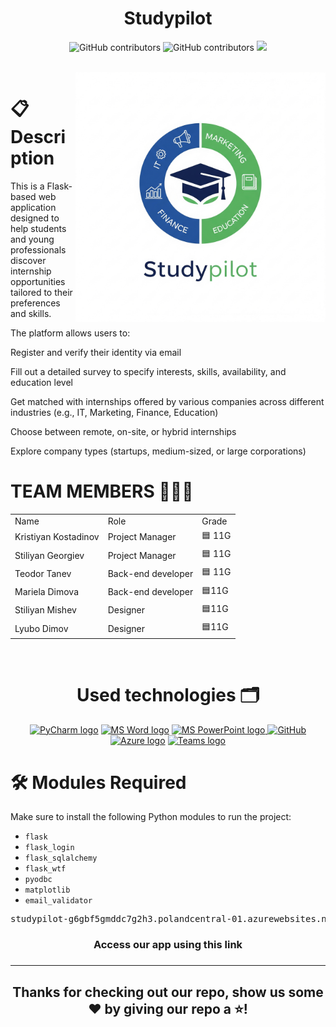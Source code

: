 <h1 align="center">Studypilot </h1>
<p align = "center">
<img alt="GitHub contributors" src="https://img.shields.io/github/contributors/codingburgas/2425-11-g-pp-student-practices-assignment-team11?style=flat-square">
<img alt="GitHub contributors" src="https://img.shields.io/github/repo-size/codingburgas/2425-11-g-pp-student-practices-assignment-team11?style=flat-square">
<img src="https://img.shields.io/github/languages/count/codingburgas/2425-11-g-pp-student-practices-assignment-team11?style=flat-square">
</p><br>
<img align="right" src="flaskProject/static/images/logo.png" width="400" height ="400">
<h1 align="left">📋 Description </h1>
<p align="left">This is a Flask-based web application designed to help students and young professionals discover internship opportunities tailored to their preferences and skills.

The platform allows users to:

Register and verify their identity via email

Fill out a detailed survey to specify interests, skills, availability, and education level

Get matched with internships offered by various companies across different industries (e.g., IT, Marketing, Finance, Education)

Choose between remote, on-site, or hybrid internships

Explore company types (startups, medium-sized, or large corporations)</p>
 
<h1 align="left">TEAM MEMBERS 👨🏻‍💻</h1>
<table >
<tr>
<td>Name</td>
<td>Role</td>
<td>Grade</td>
</tr>
<tr>
<td>Kristiyan Kostadinov</td>
<td>Project Manager</td>
<td>🟦 11G</td>
</tr>
<tr>
<td>Stiliyan Georgiev</td>
<td>Project Manager</td>
<td>🟦 11G</td>
</tr>
<tr>
<td>Teodor Tanev</td>
<td>Back-end developer</td>
<td>🟦 11G</td>
</tr>
<tr>
<td>Mariela Dimova</td>
<td>Back-end developer</td>
<td>🟦11G</td>
</tr>
<tr>
<td>Stiliyan Mishev</td>
<td>Designer</td>
<td>🟦11G</td>
</tr>
<tr>
<td>Lyubo Dimov</td></td>
<td>Designer</td>
<td>🟦11G</td>
</tr>
</table><br>
 

 
 
<h1 align="center">Used technologies 🗂</h1>
<p align="center">
<a href="[https://code.visualstudio.com/](https://www.jetbrains.com/pycharm/)"><img src="https://upload.wikimedia.org/wikipedia/commons/thumb/1/1d/PyCharm_Icon.svg/2048px-PyCharm_Icon.svg.png" alt="PyCharm logo" width=48px/></a>
<a href="https://www.microsoft.com/en-ww/microsoft-365/word"><img src="https://img.icons8.com/fluency/48/000000/microsoft-word-2019.png" alt="MS Word logo" width=48px /></a>
<a href="https://www.microsoft.com/en-us/microsoft-365/powerpoint"><img src="https://img.icons8.com/fluency/48/000000/microsoft-powerpoint-2019.png" alt="MS PowerPoint logo" width=48px />
<a href="https://git-scm.com/"><img src="https://cdn-icons-png.flaticon.com/512/25/25231.png" alt="GitHub" heigh=48px width=48px/></a>
<a href="https://azure.microsoft.com/"><img src="https://upload.wikimedia.org/wikipedia/commons/f/fa/Microsoft_Azure.svg" alt="Azure logo" width=48px/></a>
<a href="https://teams.microsoft.com/_?culture=en-us&country=us#/conversations/19:b01cf915e57b430ea93ab780c4f6b6dc@thread.v2?ctx=chat"><img src="https://upload.wikimedia.org/wikipedia/commons/thumb/c/c9/Microsoft_Office_Teams_%282018%E2%80%93present%29.svg/2203px-Microsoft_Office_Teams_%282018%E2%80%93present%29.svg.png" alt="Teams logo" width=48px/></a><br>

<h1 align="left">🛠 Modules Required</h1>

<p align="left">Make sure to install the following Python modules to run the project:</p>

<ul align="left">
  <li><code>flask</code></li>
  <li><code>flask_login</code></li>
  <li><code>flask_sqlalchemy</code></li>
  <li><code>flask_wtf</code></li>
  <li><code>pyodbc</code></li>
  <li><code>matplotlib</code></li>
  <li><code>email_validator</code></li>
</ul>




 
   
<pre align="center">studypilot-g6gbf5gmddc7g2h3.polandcentral-01.azurewebsites.net</pre>
<h3 align="center"> Access our app using this link<h3>
<hr>
<h2 align="center">Thanks for checking out our repo, show us some ❤️ by giving our repo a ⭐️!</h2>
